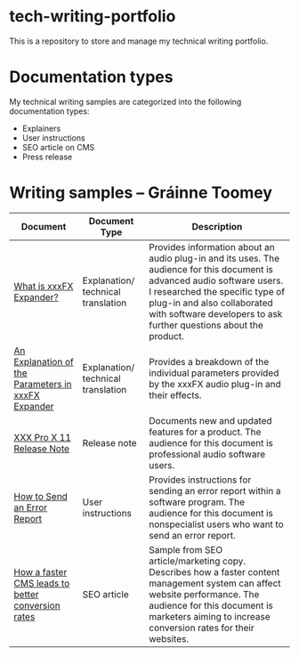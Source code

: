 # tech-writing-portfolio
This is a repository to store and manage my technical writing portfolio.

# Documentation types
My technical writing samples are categorized into the following documentation types:

* Explainers
* User instructions
* SEO article on CMS
* Press release

# Writing samples – Gráinne Toomey

|   Document    | Document Type |   Description  |
| ------------- | ------------- |  ------------- | 
| [What is xxxFX Expander?](https://github.com/toomeygm/techical-writing-portfolio/blob/main/explainers/xxxFX_expander.md) | Explanation/ technical translation  |  Provides information about an audio plug-in and its uses. The audience for this document is advanced audio software users. I researched the specific type of plug-in and also collaborated with software developers to ask further questions about the product. |
| [An Explanation of the Parameters in xxxFX Expander](https://github.com/toomeygm/techical-writing-portfolio/blob/main/explainers/xxxFX_expander_parameters.md)| Explanation/ technical translation  | Provides a breakdown of the individual parameters provided by the xxxFX audio plug-in and their effects. | 
| [XXX Pro X 11 Release Note](https://github.com/toomeygm/techical-writing-portfolio/blob/main/press_release/pro_x11_release_note.md) | Release note |  Documents new and updated features for a product. The audience for this document is professional audio software users. | 
| [How to Send an Error Report](https://github.com/toomeygm/techical-writing-portfolio/blob/main/user_instructions/sending_error_reports.md) | User instructions |  Provides instructions for sending an error report within a software program. The audience for this document is nonspecialist users who want to send an error report. | 
| [How a faster CMS leads to better conversion rates](https://github.com/toomeygm/techical-writing-portfolio/blob/main/articles/faster_cms_better_conversion_rates.md)    | SEO article   |  Sample from SEO article/marketing copy. Describes how a faster content management system can affect website performance. The audience for this document is marketers aiming to increase conversion rates for their websites.  | 


